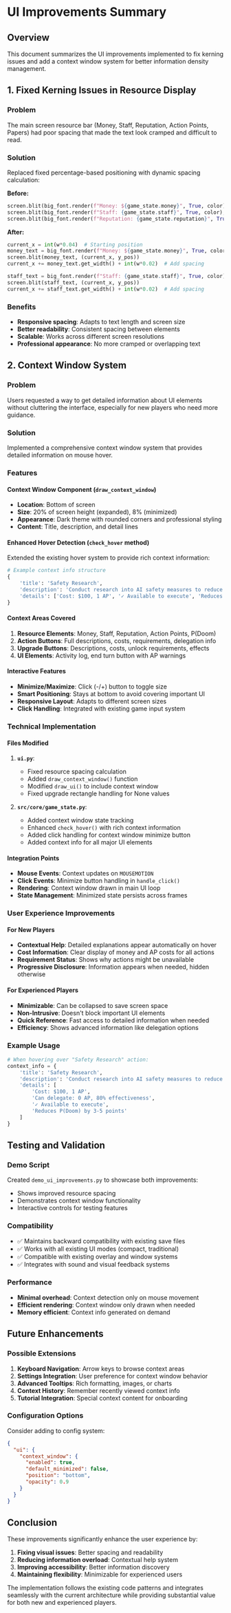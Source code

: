# UI Improvements Summary

## Overview
This document summarizes the UI improvements implemented to fix kerning issues and add a context window system for better information density management.

## 1. Fixed Kerning Issues in Resource Display

### Problem
The main screen resource bar (Money, Staff, Reputation, Action Points, Papers) had poor spacing that made the text look cramped and difficult to read.

### Solution
Replaced fixed percentage-based positioning with dynamic spacing calculation:

**Before:**
```python
screen.blit(big_font.render(f"Money: ${game_state.money}", True, color), (int(w*0.04), int(h*0.11)))
screen.blit(big_font.render(f"Staff: {game_state.staff}", True, color), (int(w*0.21), int(h*0.11)))
screen.blit(big_font.render(f"Reputation: {game_state.reputation}", True, color), (int(w*0.35), int(h*0.11)))
```

**After:**
```python
current_x = int(w*0.04)  # Starting position
money_text = big_font.render(f"Money: ${game_state.money}", True, color)
screen.blit(money_text, (current_x, y_pos))
current_x += money_text.get_width() + int(w*0.02)  # Add spacing

staff_text = big_font.render(f"Staff: {game_state.staff}", True, color)
screen.blit(staff_text, (current_x, y_pos))
current_x += staff_text.get_width() + int(w*0.02)  # Add spacing
```

### Benefits
- **Responsive spacing**: Adapts to text length and screen size
- **Better readability**: Consistent spacing between elements
- **Scalable**: Works across different screen resolutions
- **Professional appearance**: No more cramped or overlapping text

## 2. Context Window System

### Problem
Users requested a way to get detailed information about UI elements without cluttering the interface, especially for new players who need more guidance.

### Solution
Implemented a comprehensive context window system that provides detailed information on mouse hover.

### Features

#### Context Window Component (`draw_context_window`)
- **Location**: Bottom of screen
- **Size**: 20% of screen height (expanded), 8% (minimized)
- **Appearance**: Dark theme with rounded corners and professional styling
- **Content**: Title, description, and detail lines

#### Enhanced Hover Detection (`check_hover` method)
Extended the existing hover system to provide rich context information:

```python
# Example context info structure
{
    'title': 'Safety Research',
    'description': 'Conduct research into AI safety measures to reduce existential risk.',
    'details': ['Cost: $100, 1 AP', '✓ Available to execute', 'Reduces P(Doom) by 3-5 points']
}
```

#### Context Areas Covered
1. **Resource Elements**: Money, Staff, Reputation, Action Points, P(Doom)
2. **Action Buttons**: Full descriptions, costs, requirements, delegation info
3. **Upgrade Buttons**: Descriptions, costs, unlock requirements, effects
4. **UI Elements**: Activity log, end turn button with AP warnings

#### Interactive Features
- **Minimize/Maximize**: Click (-/+) button to toggle size
- **Smart Positioning**: Stays at bottom to avoid covering important UI
- **Responsive Layout**: Adapts to different screen sizes
- **Click Handling**: Integrated with existing game input system

### Technical Implementation

#### Files Modified
1. **`ui.py`**: 
   - Fixed resource spacing calculation
   - Added `draw_context_window()` function
   - Modified `draw_ui()` to include context window
   - Fixed upgrade rectangle handling for None values

2. **`src/core/game_state.py`**:
   - Added context window state tracking
   - Enhanced `check_hover()` with rich context information
   - Added click handling for context window minimize button
   - Added context info for all major UI elements

#### Integration Points
- **Mouse Events**: Context updates on `MOUSEMOTION`
- **Click Events**: Minimize button handling in `handle_click()`
- **Rendering**: Context window drawn in main UI loop
- **State Management**: Minimized state persists across frames

### User Experience Improvements

#### For New Players
- **Contextual Help**: Detailed explanations appear automatically on hover
- **Cost Information**: Clear display of money and AP costs for all actions
- **Requirement Status**: Shows why actions might be unavailable
- **Progressive Disclosure**: Information appears when needed, hidden otherwise

#### For Experienced Players
- **Minimizable**: Can be collapsed to save screen space
- **Non-Intrusive**: Doesn't block important UI elements
- **Quick Reference**: Fast access to detailed information when needed
- **Efficiency**: Shows advanced information like delegation options

### Example Usage

```python
# When hovering over "Safety Research" action:
context_info = {
    'title': 'Safety Research',
    'description': 'Conduct research into AI safety measures to reduce existential risk. This is the core activity of your lab.',
    'details': [
        'Cost: $100, 1 AP',
        'Can delegate: 0 AP, 80% effectiveness',
        '✓ Available to execute',
        'Reduces P(Doom) by 3-5 points'
    ]
}
```

## Testing and Validation

### Demo Script
Created `demo_ui_improvements.py` to showcase both improvements:
- Shows improved resource spacing
- Demonstrates context window functionality
- Interactive controls for testing features

### Compatibility
- ✅ Maintains backward compatibility with existing save files
- ✅ Works with all existing UI modes (compact, traditional)
- ✅ Compatible with existing overlay and window systems
- ✅ Integrates with sound and visual feedback systems

### Performance
- **Minimal overhead**: Context detection only on mouse movement
- **Efficient rendering**: Context window only drawn when needed
- **Memory efficient**: Context info generated on demand

## Future Enhancements

### Possible Extensions
1. **Keyboard Navigation**: Arrow keys to browse context areas
2. **Settings Integration**: User preference for context window behavior
3. **Advanced Tooltips**: Rich formatting, images, or charts
4. **Context History**: Remember recently viewed context info
5. **Tutorial Integration**: Special context content for onboarding

### Configuration Options
Consider adding to config system:
```json
{
  "ui": {
    "context_window": {
      "enabled": true,
      "default_minimized": false,
      "position": "bottom",
      "opacity": 0.9
    }
  }
}
```

## Conclusion

These improvements significantly enhance the user experience by:
1. **Fixing visual issues**: Better spacing and readability
2. **Reducing information overload**: Contextual help system
3. **Improving accessibility**: Better information discovery
4. **Maintaining flexibility**: Minimizable for experienced users

The implementation follows the existing code patterns and integrates seamlessly with the current architecture while providing substantial value for both new and experienced players.
